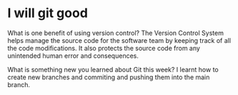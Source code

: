 <h1>I will git good</h1>

What is one benefit of using version control?
The Version Control System helps manage the source code for the software team by keeping track of all the code modifications. It also protects the source code from any unintended human error and consequences.

What is something new you learned about Git this week?
I learnt how to create new branches and commiting and pushing them into the main branch.
